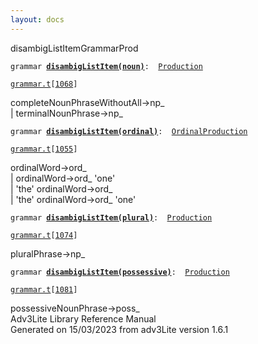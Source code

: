 ```yaml
---
layout: docs
---
```

<span class="title">disambigListItem</span><span class="type">GrammarProd</span>

`grammar `**[`disambigListItem(noun)`](../object/disambigListItem(noun).html)**` :   `[`Production`](../object/Production.html)

[`grammar.t`](../file/grammar.t.html)`[`[`1068`](../source/grammar.t.html#1068)`]`



completeNounPhraseWithoutAll-\>np\_  
\| terminalNounPhrase-\>np\_  



`grammar `**[`disambigListItem(ordinal)`](../object/disambigListItem(ordinal).html)**` :   `[`OrdinalProduction`](../object/OrdinalProduction.html)

[`grammar.t`](../file/grammar.t.html)`[`[`1055`](../source/grammar.t.html#1055)`]`



ordinalWord-\>ord\_  
\| ordinalWord-\>ord\_ 'one'  
\| 'the' ordinalWord-\>ord\_  
\| 'the' ordinalWord-\>ord\_ 'one'  



`grammar `**[`disambigListItem(plural)`](../object/disambigListItem(plural).html)**` :   `[`Production`](../object/Production.html)

[`grammar.t`](../file/grammar.t.html)`[`[`1074`](../source/grammar.t.html#1074)`]`



pluralPhrase-\>np\_  



`grammar `**[`disambigListItem(possessive)`](../object/disambigListItem(possessive).html)**` :   `[`Production`](../object/Production.html)

[`grammar.t`](../file/grammar.t.html)`[`[`1081`](../source/grammar.t.html#1081)`]`



possessiveNounPhrase-\>poss\_  
Adv3Lite Library Reference Manual  
Generated on 15/03/2023 from adv3Lite version 1.6.1


